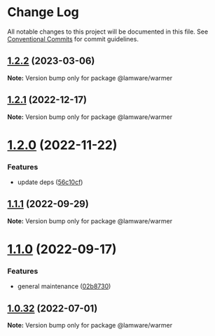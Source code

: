 # Change Log

All notable changes to this project will be documented in this file.
See [Conventional Commits](https://conventionalcommits.org) for commit guidelines.

## [1.2.2](https://github.com/evilkiwi/lamware/compare/@lamware/warmer@1.2.1...@lamware/warmer@1.2.2) (2023-03-06)

**Note:** Version bump only for package @lamware/warmer





## [1.2.1](https://github.com/evilkiwi/lamware/compare/@lamware/warmer@1.2.0...@lamware/warmer@1.2.1) (2022-12-17)

**Note:** Version bump only for package @lamware/warmer





# [1.2.0](https://github.com/evilkiwi/lamware/compare/@lamware/warmer@1.1.1...@lamware/warmer@1.2.0) (2022-11-22)


### Features

* update deps ([56c10cf](https://github.com/evilkiwi/lamware/commit/56c10cf693d4dbab4f98b9ca8867423e1792a1ac))





## [1.1.1](https://github.com/evilkiwi/lamware/compare/@lamware/warmer@1.1.0...@lamware/warmer@1.1.1) (2022-09-29)

**Note:** Version bump only for package @lamware/warmer





# [1.1.0](https://github.com/evilkiwi/lamware/compare/@lamware/warmer@1.0.32...@lamware/warmer@1.1.0) (2022-09-17)


### Features

* general maintenance ([02b8730](https://github.com/evilkiwi/lamware/commit/02b8730fc776181b6be8c8950e17a186380d975e))





## [1.0.32](https://github.com/evilkiwi/lamware/compare/@lamware/warmer@1.0.31...@lamware/warmer@1.0.32) (2022-07-01)

**Note:** Version bump only for package @lamware/warmer
